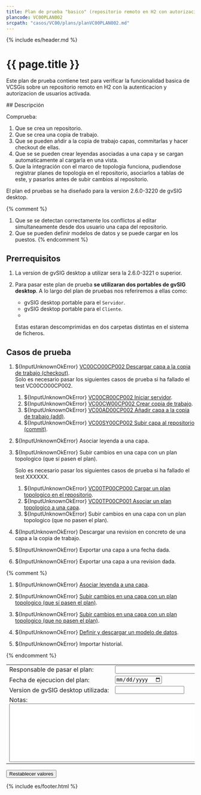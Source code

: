 ```yaml
---
title: Plan de prueba "basico" (repositorio remoto en H2 con autorizacion)
plancode: VC00PLAN002
srcpath: "casos/VC00/plans/planVC00PLAN002.md"
---
```


{% include es/header.md %}

# {{ page.title }}

Este plan de prueba contiene test para verificar la funcionalidad basica de VCSGis sobre 
un repositorio remoto en H2 con la autenticacion y autorizacion de usuarios activada.


<div class="noprint"  markdown="1">
<style scoped>
@media print{
   .noprint{
       display:none;
   }
}
</style>
## Descripción
   
Comprueba:

1. Que se crea un repositorio.
1. Que se crea una copia de trabajo.
1. Que se pueden añdir a la copia de trabajo capas, commitarlas y hacer checkout de ellas.
1. Que se se pueden crear leyendas asociadas a una capa y se cargan automaticamente al cargarla en una vista.
1. Que la integración con el marco de topologia funciona, pudiendose registrar planes
   de topologia en el repositorio, asociarlos a tablas de este, y pasarlos antes de subir cambios
   al repositorio.
   
El plan ed pruebas se ha diseñado para la version 2.6.0-3220 de gvSIG desktop.

{% comment %}
1. Que se se detectan correctamente los conflictos al editar simultaneamente desde dos usuario una capa del repositorio.
1. Que se pueden definir modelos de datos y se puede cargar en los puestos.
{% endcomment %}

## Prerrequisitos

1. La version de gvSIG desktop a utilizar sera la 2.6.0-3221 o superior.

1. Para pasar este plan de prueba **se utilizaran dos portables de gvSIG desktop**. A lo largo
   del plan de pruebas nos referiremos a ellas como:
     * gvSIG desktop portable para el ```Servidor```.
     * gvSIG desktop portable para el ```Cliente```.
     * 
   Estas estaran descomprimidas en dos carpetas distintas en el sistema de ficheros.

</div>

## Casos de prueba

<form  markdown="1">

1. ${InputUnknownOkError} [VC00CO00CP002 Descargar capa a la copia de trabajo (checkout)](../CO00/CP002/testVC00CO00CP002.md).<br>
   Solo es necesario pasar los siguientes casos de prueba si ha fallado el test VC00CO00CP002.
   1. ${InputUnknownOkError} [VC00CR00CP002 Iniciar servidor](../CR00/CP002/testVC00CR00CP002.md).
   1. ${InputUnknownOkError} [VC00CW00CP002 Crear copia de trabajo](../CW00/CP002/testVC00CW00CP002.md).
   1. ${InputUnknownOkError} [VC00AD00CP002 Añadir capa a la copia de trabajo (add)](../AD00/CP002/testVC00AD00CP002.md).
   1. ${InputUnknownOkError} [VC00SY00CP002 Subir capa al repositorio (commit)](../SY00/CP002/testVC00SY00CP002.md).
1. ${InputUnknownOkError} Asociar leyenda a una capa.
1. ${InputUnknownOkError} Subir cambios en una capa con un plan topologico (que sí pasen el plan).
   
   Solo es necesario pasar los siguientes casos de prueba si ha fallado el test XXXXXX.
   1. ${InputUnknownOkError} [VC00TP00CP000 Cargar un plan topologico en el repositorio](../TP00/CP000/testVC00TP00CP000.md).
   1. ${InputUnknownOkError} [VC00TP00CP001 Asociar un plan topologico a una capa](../TP00/CP001/testVC00TP00CP001.md).
   1. ${InputUnknownOkError} Subir cambios en una capa con un plan topologico (que no pasen el plan).
1. ${InputUnknownOkError} Descargar una revision en concreto de una capa a la copia de trabajo.
1. ${InputUnknownOkError} Exportar una capa a una fecha dada.
1. ${InputUnknownOkError} Exportar una capa a una revision dada.

{% comment %}

1. ${InputUnknownOkError} [Asociar leyenda a una capa](CP003/testVC00RE00CP003.md).
1. ${InputUnknownOkError} [Subir cambios en una capa con un plan topologico (que sí pasen el plan)](../TP00/CP002/testVC00TP00CP002.md).
1. ${InputUnknownOkError} [Subir cambios en una capa con un plan topologico (que no pasen el plan)](../TP00/CP003/testVC00TP00CP003.md).

1. ${InputUnknownOkError} [Definir y descargar un modelo de datos](CP003/testVC00RE00CP003.md).
1. ${InputUnknownOkError} Importar historial.

{% endcomment %}

<table border="0">
<tr>
<td nowarp>Responsable de pasar el plan:</td><td width="90%"><input type="text" style="display:table-cell; width:100%"></td>
</tr>
<tr>
<td>Fecha de ejecucion del plan:</td><td><input type="date"></td>
</tr>
<tr>
<td nowrap>Version de gvSIG desktop utilizada:</td><td><input type="text" values=""2.6.0-3221></td>
</tr>
<tr>
<td colspan="2">Notas:<br><textarea rows="10" cols="80"></textarea></td>
</tr>
</table>
<input type="reset" value="Restablecer valores">
</form>

{% include es/footer.html %}
